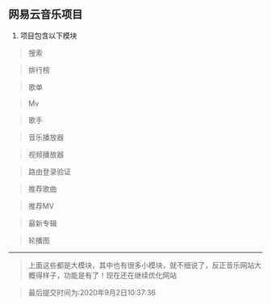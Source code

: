 ## 网易云音乐项目

1. 项目包含以下模块  

>搜索

>排行榜

>歌单

>Mv

>歌手

>音乐播放器

>视频播放器

>路由登录验证

>推荐歌曲

>推荐MV

>最新专辑

>轮播图

------------------------

>上面这些都是大模块，其中也有很多小模块，就不细说了，反正音乐网站大概得样子，功能是有了！现在还在继续优化网站

>最后提交时间为:2020年9月2日10:37:36